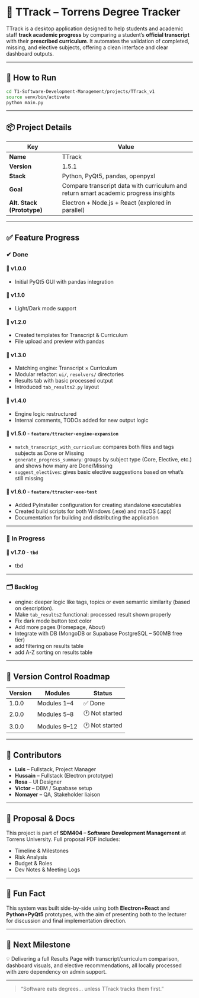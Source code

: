 # 🧠 TTrack – Torrens Degree Tracker

TTrack is a desktop application designed to help students and academic staff **track academic progress** by comparing a student’s **official transcript** with their **prescribed curriculum**. It automates the validation of completed, missing, and elective subjects, offering a clean interface and clear dashboard outputs.

---

## 🚀 How to Run

```bash
cd T1-Software-Development-Management/projects/TTrack_v1
source venv/bin/activate
python main.py
```

---

## 📦 Project Details

| Key       | Value            |
|-----------|------------------|
| **Name**  | TTrack           |
| **Version** | 1.5.1         |
| **Stack** | Python, PyQt5, pandas, openpyxl |
| **Goal**  | Compare transcript data with curriculum and return smart academic progress insights |
| **Alt. Stack (Prototype)** | Electron + Node.js + React (explored in parallel) |

---

## ✅ Feature Progress

### ✔ Done

#### 🔹 v1.0.0
- Initial PyQt5 GUI with pandas integration

#### 🔹 v1.1.0
- Light/Dark mode support

#### 🔹 v1.2.0
- Created templates for Transcript & Curriculum
- File upload and preview with pandas

#### 🔹 v1.3.0
- Matching engine: Transcript × Curriculum
- Modular refactor: `ui/`, `resolvers/` directories
- Results tab with basic processed output
- Introduced `tab_results2.py` layout

#### 🔹 v1.4.0
- Engine logic restructured
- Internal comments, TODOs added for new output logic

#### 🔹 v1.5.0 - `feature/ttracker-engine-expansion`
- `match_transcript_with_curriculum`: compares both files and tags subjects as Done or Missing
- `generate_progress_summary`: groups by subject type (Core, Elective, etc.) and shows how many are Done/Missing
- `suggest_electives`: gives basic elective suggestions based on what’s still missing

#### 🔹 v1.6.0 - `feature/ttracker-exe-test`
- Added PyInstaller configuration for creating standalone executables
- Created build scripts for both Windows (.exe) and macOS (.app)
- Documentation for building and distributing the application

---

### 🔧 In Progress

#### 🔸 v1.7.0 - `tbd`
- tbd

---

### 🗂️ Backlog

- engine: deeper logic like tags, topics or even semantic similarity (based on description).
- Make `tab_results2` functional: processed result shown properly
- Fix dark mode button text color
- Add more pages (Homepage, About)
- Integrate with DB (MongoDB or Supabase PostgreSQL – 500MB free tier)
- add filtering on results table
- add A-Z sorting on results table

---

## 📅 Version Control Roadmap

| Version | Modules            | Status         |
|---------|---------------------|----------------|
| 1.0.0   | Modules 1–4         | ✅ Done        |
| 2.0.0   | Modules 5–8         | 🕐 Not started |
| 3.0.0   | Modules 9–12        | 🕐 Not started |

---

## 🤝 Contributors
- **Luis** – Fullstack, Project Manager
- **Hussain** – Fullstack (Electron prototype)
- **Rosa** – UI Designer
- **Victor** – DBM / Supabase setup
- **Nomayer** – QA, Stakeholder liaison

---

## 📎 Proposal & Docs
This project is part of **SDM404 – Software Development Management** at Torrens University. Full proposal PDF includes:
- Timeline & Milestones
- Risk Analysis
- Budget & Roles
- Dev Notes & Meeting Logs

---

## 🧩 Fun Fact
This system was built side-by-side using both **Electron+React** and **Python+PyQt5** prototypes, with the aim of presenting both to the lecturer for discussion and final implementation direction.

---

## 👀 Next Milestone
💡 Delivering a full Results Page with transcript/curriculum comparison, dashboard visuals, and elective recommendations, all locally processed with zero dependency on admin support.

---

> “Software eats degrees… unless TTrack tracks them first.”
